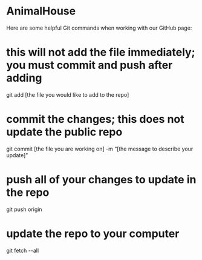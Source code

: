 # AnimalHouse
Here are some helpful Git commands when working with our GitHub page:

  # this will not add the file immediately; you must commit and push after adding
  git add [the file you would like to add to the repo]
  
  # commit the changes; this does not update the public repo
  git commit [the file you are working on] -m “[the message to describe your update]” 
  
  # push all of your changes to update in the repo
  git push origin	
  
  # update the repo to your computer
  git fetch --all
